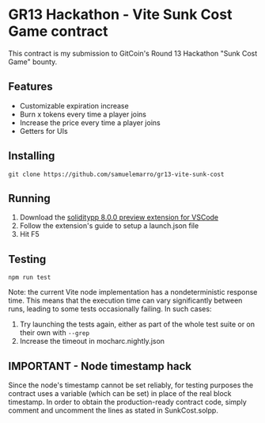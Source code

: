 # GR13 Hackathon - Vite Sunk Cost Game contract

This contract is my submission to GitCoin's Round 13 Hackathon "Sunk Cost Game" bounty.

## Features

- Customizable expiration increase
- Burn x tokens every time a player joins
- Increase the price every time a player joins
- Getters for UIs

## Installing

`git clone https://github.com/samuelemarro/gr13-vite-sunk-cost`

## Running

1. Download the [soliditypp 8.0.0 preview extension for VSCode](https://marketplace.visualstudio.com/items?itemName=ViteLabs.solppdebugger)
2. Follow the extension's guide to setup a launch.json file
3. Hit F5

## Testing

`npm run test`

Note: the current Vite node implementation has a nondeterministic response time. This means that the execution time can vary significantly between runs, leading to
some tests occasionally failing. In such cases:
1. Try launching the tests again, either as part of the whole test suite or on their own with `--grep`
2. Increase the timeout in mocharc.nightly.json

## IMPORTANT - Node timestamp hack

Since the node's timestamp cannot be set reliably, for testing purposes the contract uses a variable (which can be set) in place of the real block timestamp.
In order to obtain the production-ready contract code, simply comment and uncomment the lines as stated in SunkCost.solpp.